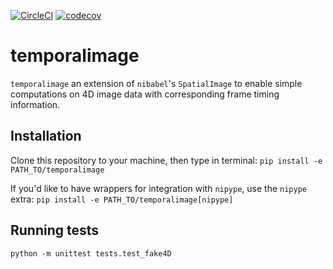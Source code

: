 [![CircleCI](https://circleci.com/gh/bilgelm/temporalimage.svg?style=svg)](https://circleci.com/gh/bilgelm/temporalimage)
[![codecov](https://codecov.io/gh/bilgelm/temporalimage/branch/master/graph/badge.svg)](https://codecov.io/gh/bilgelm/temporalimage)

# temporalimage

`temporalimage` an extension of `nibabel`'s `SpatialImage` to enable simple
computations on 4D image data with corresponding frame timing information.

## Installation
Clone this repository to your machine, then type in terminal:
`pip install -e PATH_TO/temporalimage`

If you'd like to have wrappers for integration with `nipype`, use the `nipype`
extra:
`pip install -e PATH_TO/temporalimage[nipype]`

## Running tests
`python -m unittest tests.test_fake4D`
